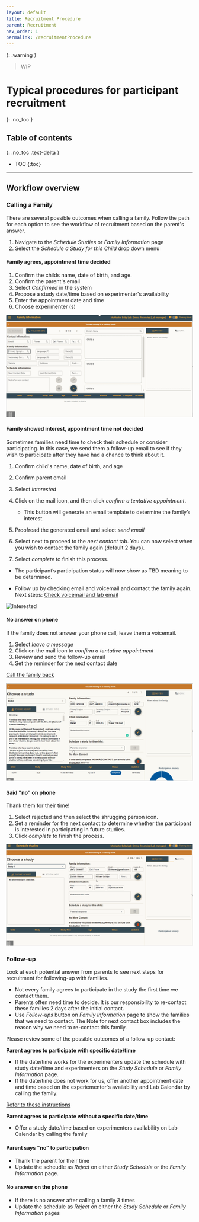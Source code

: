 ```yaml
---
layout: default
title: Recruitment Procedure
parent: Recruitment
nav_order: 1
permalink: /recruitmentProcedure
---
```


{: .warning }
> WIP

# Typical procedures for participant recruitment
{: .no_toc }

## Table of contents
{: .no_toc .text-delta }

* TOC
{:toc}

---

## Workflow overview

### Calling a Family

There are several possible outcomes when calling a family. Follow the path for each option to see the workflow of recruitment based on the parent's answer. 

1. Navigate to the _Schedule Studies_ or *Family Information* page
2. Select the _Schedule a Study for this Child_ drop down menu

#### **Family agrees, appointment time decided**
1. Confirm the childs name, date of birth, and age. 
2. Confirm the parent's email
3. Select *Confirmed* in the system 
4. Propose a study date/time based on experimenter's availability 
5. Enter the appointment date and time
6. Choose experimenter (s)

<img src="assets/videos/ScheduleStudy.gif" alt="Schedule Study">


#### **Family showed interest, appointment time not decided**

Sometimes families need time to check their schedule or consider participating. In this case, we send them a follow-up email to see if they wish to participate after they have had a chance to think about it. 

1. Confirm child's name, date of birth, and age
2. Confirm parent email
3. Select _interested_
4. Click on the mail icon, and then click _confirm a tentative appointment_.

    - This button will generate an email template to determine the family’s interest.

5. Proofread the generated email and select _send email_
6. Select next to proceed to the _next contact_ tab. You can now select when you wish to contact the family again (default 2 days).
7. Select _complete_ to finish this process.

- The participant’s participation status will now show as TBD meaning to be determined.

- Follow up by checking email and voicemail and contact the family again. Next steps: [Check voicemail and lab email](#follow-up)

<img src="assets/videos/Interested.gif" alt="Interested">




#### **No answer on phone**

If the family does not answer your phone call, leave them a voicemail. 

1. Select _leave a message_
2. Click on the mail icon to _confirm a tentative appointment_
3. Review and send the follow-up email
4. Set the reminder for the next contact date

[Call the family back](#follow-up)

<img src="assets/videos/nocall.gif" alt="nocall">



#### **Said "no" on phone**

Thank them for their time!

1. Select rejected and then select the shrugging person icon.
2. Set a reminder for the next contact to determine whether the participant is interested in participating in future studies.
3. Click _complete_ to finish the process.


<img src="assets/videos/saidno.gif" alt="saidno">


### Follow-up

Look at each potential answer from parents to see next steps for recruitment for following-up with families. 

 - Not every family agrees to participate in the study the first time we contact them.
- Parents often need time to decide. It is our responsibility to re-contact these families 2 days after the initial contact.
- Use *Follow-ups* button on *Family Information* page to show the families that we need to contact. The Note for next contact box includes the reason why we need to re-contact this family.

Please review some of the possible outcomes of a follow-up contact: 


**Parent agrees to participate with specific date/time**

- If the date/time works for the experimenters update the schedule with study date/time and experimenters on the *Study Schedule* or *Family Information* page. 
- If the date/time does not work for us, offer another appointment date and time based on the experiementer's availability and Lab Calendar by calling the family. 

[Refer to these instructions](#family-agrees,-appointment-time-decided)


**Parent agrees to participate without a specific date/time**

- Offer a study date/time based on experimenters availability on Lab Calendar by calling the family 

#### **Parent says "no" to participation**
- Thank the parent for their time
- Update the scheudle as *Reject* on either *Study Schedule* or the *Family Information* page. 

#### **No answer on the phone**
- If there is no answer after calling a family 3 times 
- Update the schedule as *Reject* on either the *Study Schedule* or *Family Information* pages



















